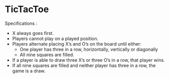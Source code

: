 # TicTacToe

Specifications : 

 - X always goes first.
 - Players cannot play on a played position.
 - Players alternate placing X’s and O’s on the board until either:
    - One player has three in a row, horizontally, vertically or diagonally
    - All nine squares are filled.
 - If a player is able to draw three X’s or three O’s in a row, that player wins.
 - If all nine squares are filled and neither player has three in a row, the game is a draw.
